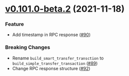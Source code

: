 # [v0.101.0-beta.2](https://github.com/nervosnetwork/ckb-sdk-java/compare/v0.101.0-beta.1...v0.101.0-beta.2) (2021-11-18)

### Feature

- Add timestamp in RPC response ([#90](https://github.com/nervosnetwork/ckb-sdk-go/pull/90))

### Breaking Changes

- Rename `build_smart_transfer_transction`
  to `build_simple_transfer_transaction` ([#89](https://github.com/nervosnetwork/ckb-sdk-go/pull/89))
- Change RPC response structure ([#92](https://github.com/nervosnetwork/ckb-sdk-go/pull/92))